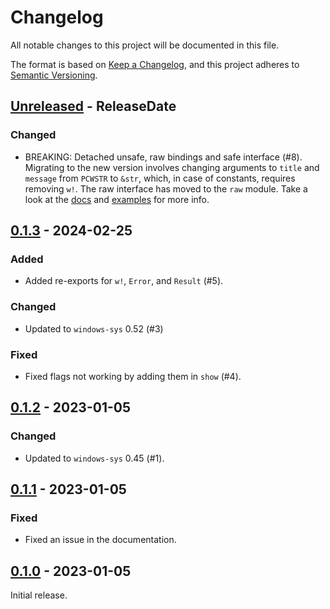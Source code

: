 # Changelog

<!-- markdownlint-configure-file { "no-duplicate-heading": { "siblings_only": true } } -->

All notable changes to this project will be documented in this file.

The format is based on [Keep a Changelog](https://keepachangelog.com/en/1.0.0/),
and this project adheres to [Semantic Versioning](https://semver.org/spec/v2.0.0.html).

<!--
Possible types in order: Added, Changed, Deprecated, Removed, Fixed, Security.

Don't update the links manually, but use cargo-release.
See https://github.com/crate-ci/cargo-release
-->

<!-- next-header -->

## [Unreleased] - ReleaseDate

### Changed

- BREAKING: Detached unsafe, raw bindings and safe interface (#8).
  Migrating to the new version involves changing arguments to `title` and `message` from `PCWSTR` to `&str`,
  which, in case of constants, requires removing `w!`. The raw interface has moved to the `raw` module.
  Take a look at the [docs](https://docs.rs/win-msgbox) and [examples](https://github.com/Nerixyz/win-msgbox/tree/master/examples) for more info.

## [0.1.3] - 2024-02-25

### Added

- Added re-exports for `w!`, `Error`, and `Result` (#5).

### Changed

- Updated to `windows-sys` 0.52 (#3)

### Fixed

- Fixed flags not working by adding them in `show` (#4).

## [0.1.2] - 2023-01-05

### Changed

- Updated to `windows-sys` 0.45 (#1).

## [0.1.1] - 2023-01-05

### Fixed

- Fixed an issue in the documentation.

## [0.1.0] - 2023-01-05

Initial release.

<!-- next-url -->

[Unreleased]: https://github.com/Nerixyz/win-msgbox/compare/v0.1.3...HEAD
[0.1.3]: https://github.com/Nerixyz/win-msgbox/compare/v0.1.2...v0.1.3
[0.1.2]: https://github.com/Nerixyz/win-msgbox/compare/v0.1.1...v0.1.2
[0.1.1]: https://github.com/Nerixyz/win-msgbox/compare/v0.1.0...v0.1.1
[0.1.0]: https://github.com/Nerixyz/win-msgbox/commit/5ad4e0f16d20ab39858de5cd9271b9a8be5b7869
